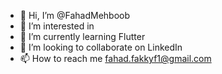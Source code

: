 - 👋 Hi, I’m @FahadMehboob
- 👀 I’m interested in 
- 🌱 I’m currently learning Flutter
- 💞️ I’m looking to collaborate on LinkedIn
- 📫 How to reach me fahad.fakkyf1@gmail.com

<!---
FahadMehboob/FahadMehboob is a ✨ special ✨ repository because its `README.md` (this file) appears on your GitHub profile.
You can click the Preview link to take a look at your changes.
--->
